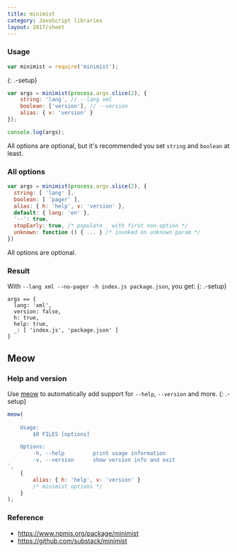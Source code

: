 ```yaml
---
title: minimist
category: JavaScript libraries
layout: 2017/sheet
---
```


### Usage

```js
var minimist = require('minimist');
```

{: .-setup}

```js
var args = minimist(process.argv.slice(2), {
    string: 'lang', // --lang xml
    boolean: ['version'], // --version
    alias: { v: 'version' }
});
```

```js
console.log(args);
```

All options are optional, but it's recommended you set `string` and `boolean` at least.

### All options

```js
var args = minimist(process.argv.slice(2), {
  string: [ 'lang' ],
  boolean: [ 'pager' ],
  alias: { h: 'help', v: 'version' },
  default: { lang: 'en' },
  '--': true,
  stopEarly: true, /* populate _ with first non-option */
  unknown: function () { ... } /* invoked on unknown param */
})
```

All options are optional.

### Result

With `--lang xml --no-pager -h index.js package.json`, you get:
{: .-setup}

```
args == {
  lang: 'xml',
  version: false,
  h: true,
  help: true,
  _: [ 'index.js', 'package.json' ]
}
```

## Meow

### Help and version

Use [meow](https://www.npmjs.com/package/meow) to automatically add support for `--help`, `--version` and more.
{: .-setup}

```js
meow(
    `
    Usage:
        $0 FILES [options]

    Options:
        -h, --help         print usage information
        -v, --version      show version info and exit
`,
    {
        alias: { h: 'help', v: 'version' }
        /* minimist options */
    }
);
```

### Reference

-   <https://www.npmjs.org/package/minimist>
-   <https://github.com/substack/minimist>
